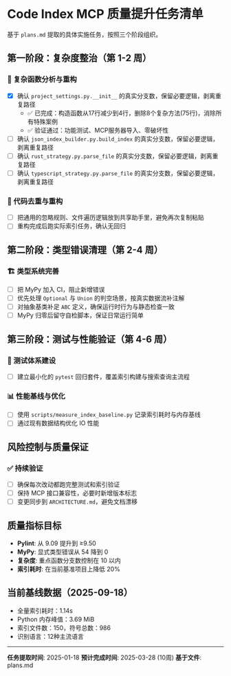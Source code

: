 # Code Index MCP 质量提升任务清单

基于 `plans.md` 提取的具体实施任务，按照三个阶段组织。

## 第一阶段：复杂度整治（第 1-2 周）

### 🔄 复杂函数分析与重构

- [x] 确认 `project_settings.py.__init__` 的真实分支数，保留必要逻辑，剥离重复路径
  - ✅ 已完成：构造函数从17行减少到4行，删除8个复杂方法(75行)，消除所有特殊案例
  - ✅ 验证通过：功能测试、MCP服务器导入、零破坏性
- [ ] 确认 `json_index_builder.py.build_index` 的真实分支数，保留必要逻辑，剥离重复路径
- [ ] 确认 `rust_strategy.py.parse_file` 的真实分支数，保留必要逻辑，剥离重复路径
- [ ] 确认 `typescript_strategy.py.parse_file` 的真实分支数，保留必要逻辑，剥离重复路径

### 🔧 代码去重与重构

- [ ] 把通用的忽略规则、文件遍历逻辑放到共享助手里，避免再次复制粘贴
- [ ] 重构完成后跑实际索引任务，确认无回归

## 第二阶段：类型错误清理（第 2-4 周）

### 🏗️ 类型系统完善

- [ ] 把 MyPy 加入 CI，阻止新增错误
- [ ] 优先处理 `Optional` 与 `Union` 的判空场景，按真实数据流补注解
- [ ] 对抽象基类补足 `ABC` 定义，确保运行时行为与静态检查一致
- [ ] MyPy 归零后留守自检脚本，保证日常运行简单

## 第三阶段：测试与性能验证（第 4-6 周）

### 🧪 测试体系建设

- [ ] 建立最小化的 `pytest` 回归套件，覆盖索引构建与搜索查询主流程

### 📊 性能基线与优化

- [ ] 使用 `scripts/measure_index_baseline.py` 记录索引耗时与内存基线
- [ ] 通过现有数据结构优化 IO 性能

## 风险控制与质量保证

### ✅ 持续验证

- [ ] 确保每次改动都跑完整测试和索引验证
- [ ] 保持 MCP 接口兼容性，必要时新增版本标志
- [ ] 变更同步到 `ARCHITECTURE.md`，避免文档漂移

## 质量指标目标

- **Pylint**: 从 9.09 提升到 ≥9.50
- **MyPy**: 显式类型错误从 54 降到 0
- **复杂度**: 重点函数分支数控制在 10 以内
- **索引耗时**: 在当前基准项目上降低 20%

## 当前基线数据（2025-09-18）

- 全量索引耗时：1.14s
- Python 内存峰值：3.69 MiB
- 索引文件数：150，符号总数：986
- 识别语言：12种主流语言

---

**任务提取时间**: 2025-01-18
**预计完成时间**: 2025-03-28 (10周)
**基于文件**: plans.md